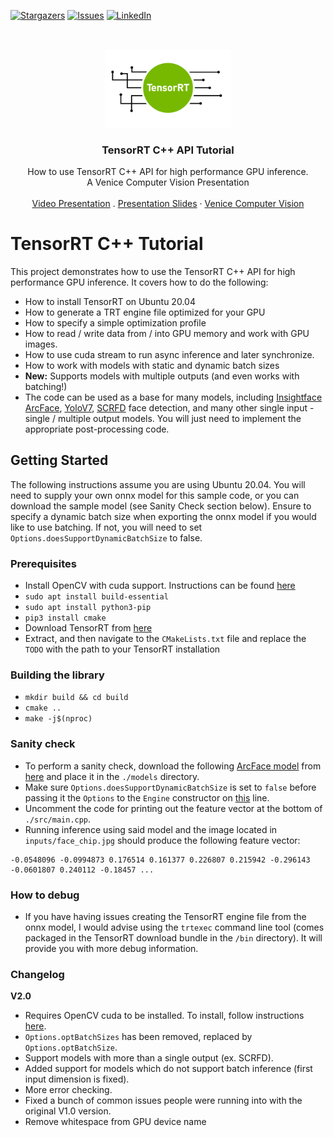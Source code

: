 [![Stargazers][stars-shield]][stars-url]
[![Issues][issues-shield]][issues-url]
[![LinkedIn][linkedin-shield]][linkedin-url]



<!-- PROJECT LOGO -->
<br />
<p align="center">
  <a href="https://github.com/cyrusbehr/tensorrt-cpp-api">
    <img width="40%" src="images/logo.png" alt="logo">
  </a>

  <h3 align="center">TensorRT C++ API Tutorial</h3>

  <p align="center">
    How to use TensorRT C++ API for high performance GPU inference.
    <br />
    A Venice Computer Vision Presentation
    <br />
    <br />
    <a href="https://www.youtube.com/watch?v=kPJ9uDduxOs">Video Presentation</a>
    .
    <a href="https://docs.google.com/presentation/d/1vOw4fCzCbD-jJZCE3cjsOUq83UGlLA4g/edit?usp=share_link&ouid=110822293658782092853&rtpof=true&sd=true">Presentation Slides</a>
    <!-- <a href="https://social.trueface.ai/34gcD2q">Blog Post</a> -->
    ·
    <a href="https://venicecomputervision.com/">Venice Computer Vision</a>
  </p>
</p>

# TensorRT C++ Tutorial
This project demonstrates how to use the TensorRT C++ API for high performance GPU inference. It covers how to do the following:
- How to install TensorRT on Ubuntu 20.04
- How to generate a TRT engine file optimized for your GPU
- How to specify a simple optimization profile
- How to read / write data from / into GPU memory and work with GPU images.
- How to use cuda stream to run async inference and later synchronize. 
- How to work with models with static and dynamic batch sizes
- **New:** Supports models with multiple outputs (and even works with batching!)
- The code can be used as a base for many models, including [Insightface](https://github.com/deepinsight/insightface) [ArcFace](https://github.com/onnx/models/tree/main/vision/body_analysis/arcface), [YoloV7](https://github.com/WongKinYiu/yolov7), [SCRFD](https://insightface.ai/scrfd) face detection, and many other single input - single / multiple output models. You will just need to implement the appropriate post-processing code.

## Getting Started
The following instructions assume you are using Ubuntu 20.04.
You will need to supply your own onnx model for this sample code, or you can download the sample model (see Sanity Check section below). Ensure to specify a dynamic batch size when exporting the onnx model if you would like to use batching. If not, you will need to set `Options.doesSupportDynamicBatchSize` to false.

### Prerequisites
- Install OpenCV with cuda support. Instructions can be found [here](https://gist.github.com/raulqf/f42c718a658cddc16f9df07ecc627be7)
- `sudo apt install build-essential`
- `sudo apt install python3-pip`
- `pip3 install cmake`
- Download TensorRT from [here](https://developer.nvidia.com/nvidia-tensorrt-8x-download)
- Extract, and then navigate to the `CMakeLists.txt` file and replace the `TODO` with the path to your TensorRT installation

### Building the library
- `mkdir build && cd build`
- `cmake ..`
- `make -j$(nproc)`

### Sanity check
- To perform a sanity check, download the following [ArcFace model](https://github.com/onnx/models/tree/main/vision/body_analysis/arcface) from [here](https://github.com/onnx/models/blob/main/vision/body_analysis/arcface/model/arcfaceresnet100-8.onnx) and place it in the `./models` directory.
- Make sure `Options.doesSupportDynamicBatchSize` is set to `false` before passing it the `Options` to the `Engine` constructor on [this](https://github.com/cyrusbehr/tensorrt-cpp-api/blob/003b72ba032d40afee241adeb7ebe7ca1ea685ca/src/main.cpp#L12) line.
- Uncomment the code for printing out the feature vector at the bottom of `./src/main.cpp`.
- Running inference using said model and the image located in `inputs/face_chip.jpg` should produce the following feature vector:
```text
-0.0548096 -0.0994873 0.176514 0.161377 0.226807 0.215942 -0.296143 -0.0601807 0.240112 -0.18457 ...
```

### How to debug
- If you have having issues creating the TensorRT engine file from the onnx model, I would advise using the `trtexec` command line tool (comes packaged in the TensorRT download bundle in the `/bin` directory). It will provide you with more debug information.

### Changelog

**V2.0**

- Requires OpenCV cuda to be installed. To install, follow instructions [here](https://gist.github.com/raulqf/f42c718a658cddc16f9df07ecc627be7).
- `Options.optBatchSizes` has been removed, replaced by `Options.optBatchSize`.
- Support models with more than a single output (ex. SCRFD).  
- Added support for models which do not support batch inference (first input dimension is fixed).
- More error checking.
- Fixed a bunch of common issues people were running into with the original V1.0 version.
- Remove whitespace from GPU device name 

<!-- MARKDOWN LINKS & IMAGES -->
<!-- https://www.markdownguide.org/basic-syntax/#reference-style-links -->
[stars-shield]: https://img.shields.io/github/stars/cyrusbehr/tensorrt-cpp-api.svg?style=flat-square
[stars-url]: https://github.com/cyrusbehr/tensorrt-cpp-api/stargazers
[issues-shield]: https://img.shields.io/github/issues/cyrusbehr/tensorrt-cpp-api.svg?style=flat-square
[issues-url]: https://github.com/cyrusbehr/tensorrt-cpp-api/issues
[linkedin-shield]: https://img.shields.io/badge/-LinkedIn-black.svg?style=flat-square&logo=linkedin&colorB=555
[linkedin-url]: https://linkedin.com/in/cyrus-behroozi/
